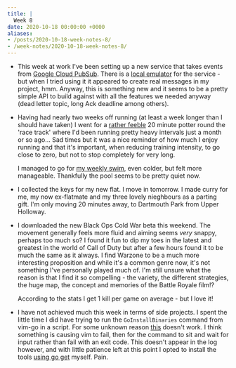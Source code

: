 ```yaml
---
title: |
  Week 8
date: 2020-10-18 00:00:00 +0000
aliases:
- /posts/2020-10-18-week-notes-8/
- /week-notes/2020-10-18-week-notes-8/
---
```


- This week at work I've been setting up a new service that takes events from [Google Cloud PubSub](https://cloud.google.com/pubsub/docs/overview). There is a [local emulator](https://cloud.google.com/pubsub/docs/emulator) for the service - but when I tried using it it appeared to create real messages in my project, hmm. Anyway, this is something new and it seems to be a pretty simple API to build against with all the features we needed anyway (dead letter topic, long Ack deadline among others).
- Having had nearly two weeks off running (at least a week longer than I should have taken) I went for a [rather feeble](https://www.strava.com/activities/4210043978) 20 minute potter round the 'race track' where I'd been running pretty heavy intervals just a month or so ago... Sad times but it was a nice reminder of how much I enjoy running and that it's important, when reducing training intensity, to go close to zero, but not to stop completely for very long.

  I managed to go for [my weekly swim](https://www.strava.com/activities/4205351355), even colder, but felt more manageable. Thankfully the pool seems to be pretty quiet now.
- I collected the keys for my new flat. I move in tomorrow. I made curry for me, my now ex-flatmate and my three lovely nieghbours as a parting gift. I'm only moving 20 minutes away, to Dartmouth Park from Upper Holloway.
- I downloaded the new Black Ops Cold War beta this weekend. The movement generally feels more fluid and aiming seems *very* snappy, perhaps too much so? I found it fun to dip my toes in the latest and greatest in the world of Call of Duty but after a few hours found it to be much the same as it always. I find Warzone to be a much more interesting proposition and while it's a common genre now, it's not something I've personally played much of. I'm still unsure what the reason is that I find it so compelling - the variety, the different strategies, the huge map, the concept and memories of the Battle Royale film!?

  According to the stats I get 1 kill per game on average - but I love it!
- I have not achieved much this week in terms of side projects. I spent the little time I did have trying to run the `GoInstallBinaries` command from vim-go in a script. For some unknown reason [this](https://github.com/charlieegan3/linux-environment/commit/80c8ce0b8d3b3f485d82c50b858708400ea4a1b2#diff-04f5113744c41f945da359c370e2f8fdf96db6b8ca59617b068dc9461b79c7edR47) doesn't work. I think something is causing vim to fail, then for the command to sit and wait for input rather than fail with an exit code. This doesn't appear in the log however, and with little patience left at this point I opted to install the tools [using go get](https://github.com/charlieegan3/linux-environment/commit/46c2e970cb1616aacaacb4608ec53d69d8a64d9b) myself. Pain.
